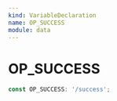 ```yaml
---
kind: VariableDeclaration
name: OP_SUCCESS
module: data
---
```


# OP_SUCCESS

```ts
const OP_SUCCESS: '/success';
```
